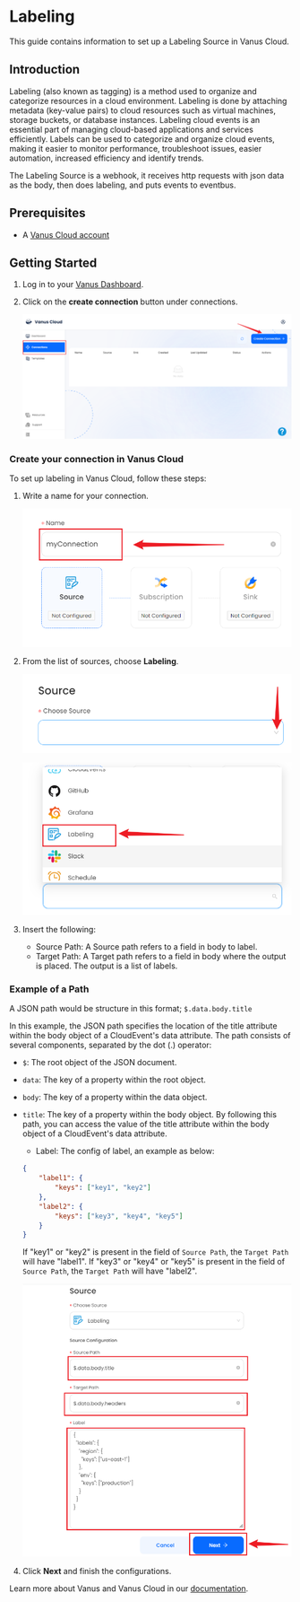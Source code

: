 # Labeling

This guide contains information to set up a Labeling Source in Vanus Cloud.

## Introduction

Labeling (also known as tagging) is a method used to organize and categorize resources in a cloud environment. Labeling is done by attaching metadata (key-value pairs) to cloud resources such as virtual machines, storage buckets, or database instances. Labeling cloud events is an essential part of managing cloud-based applications and services efficiently. Labels can be used to categorize and organize cloud events, making it easier to monitor performance, troubleshoot issues, easier automation, increased efficiency and identify trends. 

The Labeling Source is a webhook, it receives http requests with json data as the body, then does labeling, and puts events to eventbus.

## Prerequisites

- A [Vanus Cloud account](https://cloud.vanus.ai)

## Getting Started

1. Log in to your [Vanus Dashboard](https://cloud.vanus.ai/dashboard).
2. Click on the **create connection** button under connections.

    ![img.png](images/img1.png)

### Create your connection in Vanus Cloud

To set up labeling in Vanus Cloud, follow these steps:

1. Write a name for your connection.

    ![img.png](images/img2.png)
2. From the list of sources, choose **Labeling**.

    ![img.png](images/img3.png)

    ![img.png](images/img4.png)

3. Insert the following:
    - Source Path: A Source path refers to a field in body to label.
    - Target Path: A Target path refers to a field in body where the output is placed. The output is a list of labels.
    
### Example of a Path

A JSON path would be structure in this format; `$.data.body.title`

In this example, the JSON path specifies the location of the title attribute within the body object of a CloudEvent's data attribute. The path consists of several components, separated by the dot (.) operator:

- `$`: The root object of the JSON document.
- `data`: The key of a property within the root object.
- `body`: The key of a property within the data object.
- `title`: The key of a property within the body object.
By following this path, you can access the value of the title attribute within the body object of a CloudEvent's data attribute.

    - Label: The config of label, an example as below:
    ```json
    {
        "label1": {
            "keys": ["key1", "key2"]
        },
        "label2": {
            "keys": ["key3", "key4", "key5"]
        }
    }
    ```
    If "key1" or "key2" is present in the field of `Source Path`, the `Target Path` will have "label1".
    If "key3" or "key4" or "key5" is present in the field of `Source Path`, the `Target Path` will have "label2".
    
    ![img.png](images/img5.png)

4. Click **Next** and finish the configurations.

Learn more about Vanus and Vanus Cloud in our [documentation](https://docs.vanus.ai).

